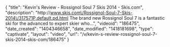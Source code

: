 {
    "title": "Kevin's Review - Rossignol Soul 7 Skis 2014 - Skis.com",
    "description": "http:\/\/www.skis.com\/Rossignol-Soul-7-Skis-2014\/317571P,default,pd.html The brand new Rossignol Soul 7 is a fantastic ski for the advanced to expert skier who...",
    "videoid": "186475",
    "date_created": "1404346658",
    "date_modified": "1418181698",
    "type": "captivate",
    "layout": "video",
    "url": "\/v\/kevin-s-review-rossignol-soul-7-skis-2014-skis-com\/186475"
}